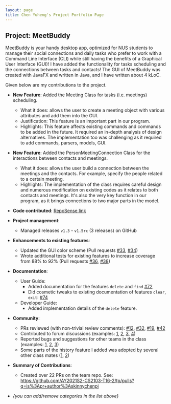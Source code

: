 ```yaml
---
layout: page
title: Chen Yuheng's Project Portfolio Page
---
```


## Project: MeetBuddy

MeetBuddy is your handy desktop app, optimized for NUS students to manage their social connections and daily tasks who prefer to work with a Command Line Interface (CLI) while still having the benefits of a Graphical User Interface (GUI)! I have added the functionality for tasks scheduling and the connections between tasks and contacts! The GUI of MeetBuddy was created with JavaFX and written in Java, and I have written about 4 kLoC.

Given below are my contributions to the project.

* **New Feature**: Added the Meeting Class for tasks (i.e. meetings) scheduling.
    * What it does: allows the user to create a meeting object with various attributes and add them into the GUI.
    * Justification: This feature is an important part in our program.
    * Highlights: This feature affects existing commands and commands to be added in the future. It required an in-depth analysis of design alternatives. The implementation too was challenging as it required to add commands, parsers, models, GUI.

* **New Feature**: Added the PersonMeetingConnection Class for the interactions between contacts and meetings.
    * What it does: allows the user build a connection between the meetings and the contacts. For example, specify the people related to a certain meeting.
    * Highlights: The implementation of the class requires careful design and numerous modification on existing codes as it relates to both contacts and meetings. It's also the very key function in our program, as it brings connections to two major parts in the model.
* **Code contributed**: [RepoSense link]()

* **Project management**:
    * Managed releases `v1.3` - `v1.5rc` (3 releases) on GitHub

* **Enhancements to existing features**:
    * Updated the GUI color scheme (Pull requests [\#33](), [\#34]())
    * Wrote additional tests for existing features to increase coverage from 88% to 92% (Pull requests [\#36](), [\#38]())

* **Documentation**:
    * User Guide:
        * Added documentation for the features `delete` and `find` [\#72]()
        * Did cosmetic tweaks to existing documentation of features `clear`, `exit`: [\#74]()
    * Developer Guide:
        * Added implementation details of the `delete` feature.

* **Community**:
    * PRs reviewed (with non-trivial review comments): [\#12](), [\#32](), [\#19](), [\#42]()
    * Contributed to forum discussions (examples: [1](), [2](), [3](), [4]())
    * Reported bugs and suggestions for other teams in the class (examples: [1](), [2](), [3]())
    * Some parts of the history feature I added was adopted by several other class mates ([1](), [2]())
  
* **Summary of Contributions**:
    * Created over 22 PRs on the team repo. See: https://github.com/AY2021S2-CS2103-T16-2/tp/pulls?q=is%3Apr+author%3Askinnychenpi
    

* _{you can add/remove categories in the list above}_
